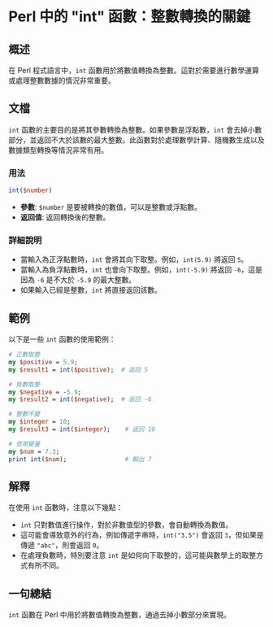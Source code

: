 <!--
Meta Description: # Perl 中的 "int" 函數：整數轉換的關鍵 ## 概述 在 Perl 程式語言中，`int` 函數用於將數值轉換為整數。這對於需要進行數學運算或處理整數數據的情況非常重要。 ## 文檔 `int` 函數的主要目的是將其參數轉換為整數。如果參數是浮點數，`int` 會去掉小數部分，並返回不大...
Meta Keywords: int, perl, number, 將返回, positive
-->

# Perl 中的 "int" 函數：整數轉換的關鍵

## 概述
在 Perl 程式語言中，`int` 函數用於將數值轉換為整數。這對於需要進行數學運算或處理整數數據的情況非常重要。

## 文檔
`int` 函數的主要目的是將其參數轉換為整數。如果參數是浮點數，`int` 會去掉小數部分，並返回不大於該數的最大整數。此函數對於處理數學計算、隨機數生成以及數據類型轉換等情況非常有用。

### 用法
```perl
int($number)
```
- **參數**: `$number` 是要被轉換的數值，可以是整數或浮點數。
- **返回值**: 返回轉換後的整數。

### 詳細說明
- 當輸入為正浮點數時，`int` 會將其向下取整。例如，`int(5.9)` 將返回 `5`。
- 當輸入為負浮點數時，`int` 也會向下取整。例如，`int(-5.9)` 將返回 `-6`，這是因為 `-6` 是不大於 `-5.9` 的最大整數。
- 如果輸入已經是整數，`int` 將直接返回該數。

## 範例
以下是一些 `int` 函數的使用範例：

```perl
# 正數取整
my $positive = 5.9;
my $result1 = int($positive);  # 返回 5

# 負數取整
my $negative = -5.9;
my $result2 = int($negative);  # 返回 -6

# 整數不變
my $integer = 10;
my $result3 = int($integer);    # 返回 10

# 使用變量
my $num = 7.3;
print int($num);                # 輸出 7
```

## 解釋
在使用 `int` 函數時，注意以下幾點：
- `int` 只對數值進行操作，對於非數值型的參數，會自動轉換為數值。
- 這可能會導致意外的行為，例如傳遞字串時，`int("3.5")` 會返回 `3`，但如果是傳遞 `"abc"`，則會返回 `0`。
- 在處理負數時，特別要注意 `int` 是如何向下取整的，這可能與數學上的取整方式有所不同。

## 一句總結
`int` 函數在 Perl 中用於將數值轉換為整數，通過去掉小數部分來實現。